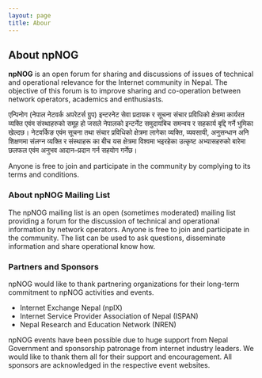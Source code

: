 ```yaml
---
layout: page
title: Abour
---
```


## About npNOG

**npNOG** is an open forum for sharing and discussions of issues of technical and operational relevance for the Internet community in Nepal. The objective of this forum is to improve sharing and co-operation between network operators, academics and enthusiasts.

एन्पिनोग (नेपाल नेटवर्क अपरेटर्स ग्रुप) इन्टरनेट सेवा प्रदायक र सूचना संचार प्रविधिको क्षेत्रमा कार्यरत व्यक्ति एवंम संस्थाहरुको समूह हो जसले नेपालको इन्टर्नेट समुदायबिच समन्वय र सहकार्य बृद्दि गर्ने भुमिका खेल्दछ। नेटवर्किङ एवंम सूचना तथा संचार प्रविधिको क्षेत्रमा लागेका व्यक्ति, व्यवसायी, अनुसन्धान अनि शिक्षणमा संलग्न व्यक्ति र संस्थाहरू का बीच यस क्षेत्रमा विश्वमा भइरहेका उत्कृष्ट अभ्यासहरुको बारेमा छलफल एवंम अनुभव आदान–प्रदान गर्न सहयोग गर्नेछ।

Anyone is free to join and participate in the community by complying to its terms and conditions.

### About npNOG Mailing List

The npNOG mailing list is an open (sometimes moderated) mailing list providing a forum for the discussion of technical and operational information by network operators. Anyone is free to join and participate in the community. The list can be used to ask questions, disseminate information and share operational know how.

### Partners and Sponsors

npNOG would like to thank partnering organizations for their long-term commitment to npNOG activities and events.

- Internet Exchange Nepal (npIX)
- Internet Service Provider Association of Nepal (ISPAN)
- Nepal Research and Education Network (NREN)

npNOG events have been possible due to huge support from Nepal Government and sponsorship patronage from internet industry leaders. We would like to thank them all for their support and encouragement. All sponsors are acknowledged in the respective event websites.
